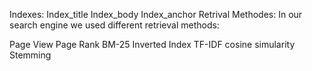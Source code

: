 
Indexes:
Index_title
Index_body
Index_anchor
Retrival Methodes:
In our search engine we used different retrieval methods:

Page View
Page Rank
BM-25
Inverted Index
TF-IDF
cosine simularity
Stemming
